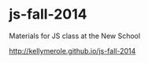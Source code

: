 js-fall-2014
============

Materials for JS class at the New School

http://kellymerole.github.io/js-fall-2014
